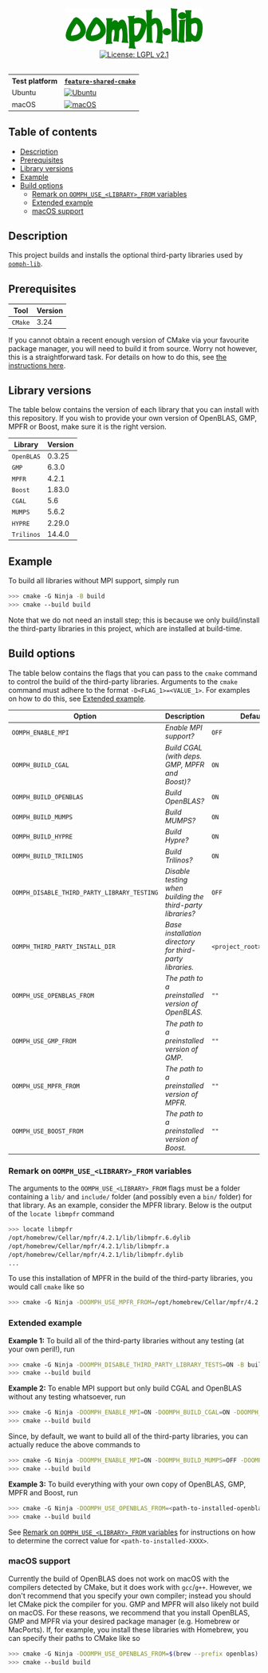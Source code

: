 <div align="center">
  <a href="http://oomph-lib.maths.man.ac.uk">
    <img alt="oomph-lib logo" src="./assets/oomph_logo.png">
  </a>
</div>

<div align="center">
  <a href="./LICENCE">
    <img alt="License: LGPL v2.1" src="https://img.shields.io/badge/License-LGPL%20v2.1-blue.svg">
  </a>
</div>

<br>

<div align="center">
    <table>
    <tr>
        <th>Test platform</th>
        <th><a href="../../../tree/feature-shared-cmake"><code>feature-shared-cmake</code></a></th>
    </tr>
    <tr>
        <td>Ubuntu</td>
        <td>
            <a href="../../../actions/workflows/test-third-party-libs-on-ubuntu.yaml">
                <img alt="Ubuntu" src="../../../actions/workflows/test-third-party-libs-on-ubuntu.yaml/badge.svg?branch=feature-shared-cmake" style="vertical-align: middle">
            </a>
        </td>
    </tr>
    <tr>
        <td>macOS</td>
        <td>
            <a href="../../../actions/workflows/test-third-party-libs-on-macos.yaml">
                <img alt="macOS" src="../../../actions/workflows/test-third-party-libs-on-macos.yaml/badge.svg?branch=feature-shared-cmake" style="vertical-align: middle">
            </a>
        </td>
    </tr>
    </table>
</div>

<!-- Use <h2> tags to omit heading from table of contents -->
<h2>Table of contents</h2>

- [Description](#description)
- [Prerequisites](#prerequisites)
- [Library versions](#library-versions)
- [Example](#example)
- [Build options](#build-options)
  - [Remark on `OOMPH_USE_<LIBRARY>_FROM` variables](#remark-on-oomph_use_library_from-variables)
  - [Extended example](#extended-example)
  - [macOS support](#macos-support)

## Description

This project builds and installs the optional third-party libraries used by [`oomph-lib`](https://github.com/oomph-lib/oomph-lib).

## Prerequisites

Tool    | Version
--------|--------
`CMake` | 3.24

If you cannot obtain a recent enough version of CMake via your favourite package manager, you will need to build it from source. Worry not however, this is a straightforward task. For details on how to do this, see [the instructions here](https://github.com/puneetmatharu/oomph-lib/tree/feature-shared-cmake#building-cmake).

## Library versions

The table below contains the version of each library that you can install with this repository. If you wish to provide your own version of OpenBLAS, GMP, MPFR or Boost, make sure it is the right version.

Library    | Version
-----------|--------
`OpenBLAS` | 0.3.25
`GMP`      | 6.3.0
`MPFR`     | 4.2.1
`Boost`    | 1.83.0
`CGAL`     | 5.6
`MUMPS`    | 5.6.2
`HYPRE`    | 2.29.0
`Trilinos` | 14.4.0

## Example

To build all libraries without MPI support, simply run

```bash
>>> cmake -G Ninja -B build
>>> cmake --build build
```

Note that we do not need an install step; this is because we only build/install the third-party libraries in this project, which are installed at build-time.

## Build options

The table below contains the flags that you can pass to the `cmake` command to control the build of the third-party libraries. Arguments to the `cmake` command must adhere to the format `-D<FLAG_1>=<VALUE_1>`. For examples on how to do this, see [Extended example](#extended-example).

Option                                      | Description                                                | Default
--------------------------------------------|------------------------------------------------------------|--------------------------
`OOMPH_ENABLE_MPI`                          | *Enable MPI support?*                                      | `OFF`
`OOMPH_BUILD_CGAL`                          | *Build CGAL (with deps. GMP, MPFR and Boost)?*             | `ON`
`OOMPH_BUILD_OPENBLAS`                      | *Build OpenBLAS?*                                          | `ON`
`OOMPH_BUILD_MUMPS`                         | *Build MUMPS?*                                             | `ON`
`OOMPH_BUILD_HYPRE`                         | *Build Hypre?*                                             | `ON`
`OOMPH_BUILD_TRILINOS`                      | *Build Trilinos?*                                          | `ON`
`OOMPH_DISABLE_THIRD_PARTY_LIBRARY_TESTING` | *Disable testing when building the third-party libraries?* | `OFF`
`OOMPH_THIRD_PARTY_INSTALL_DIR`             | *Base installation directory for third-party libraries.*   | `<project_root>/install/`
`OOMPH_USE_OPENBLAS_FROM`                   | *The path to a preinstalled version of OpenBLAS.*          | `""`
`OOMPH_USE_GMP_FROM`                        | *The path to a preinstalled version of GMP.*               | `""`
`OOMPH_USE_MPFR_FROM`                       | *The path to a preinstalled version of MPFR.*              | `""`
`OOMPH_USE_BOOST_FROM`                      | *The path to a preinstalled version of Boost.*             | `""`

### Remark on `OOMPH_USE_<LIBRARY>_FROM` variables

The arguments to the `OOMPH_USE_<LIBRARY>_FROM` flags must be a folder containing a `lib/` and `include/` folder (and possibly even a `bin/` folder) for that library. As an example, consider the MPFR library. Below is the output of the `locate libmpfr` command

```bash
>>> locate libmpfr
/opt/homebrew/Cellar/mpfr/4.2.1/lib/libmpfr.6.dylib
/opt/homebrew/Cellar/mpfr/4.2.1/lib/libmpfr.a
/opt/homebrew/Cellar/mpfr/4.2.1/lib/libmpfr.dylib
...
```

To use this installation of MPFR in the build of the third-party libraries, you would call `cmake` like so

```bash
>>> cmake -G Ninja -DOOMPH_USE_MPFR_FROM=/opt/homebrew/Cellar/mpfr/4.2.1/ -B build
```

### Extended example

**Example 1:** To build all of the third-party libraries without any testing (at your own peril!), run

```bash
>>> cmake -G Ninja -DOOMPH_DISABLE_THIRD_PARTY_LIBRARY_TESTS=ON -B build
>>> cmake --build build
```

**Example 2:** To enable MPI support but only build CGAL and OpenBLAS without any testing whatsoever, run

```bash
>>> cmake -G Ninja -DOOMPH_ENABLE_MPI=ON -DOOMPH_BUILD_CGAL=ON -DOOMPH_BUILD_OPENBLAS=ON -DOOMPH_BUILD_MUMPS=OFF -DOOMPH_BUILD_HYPRE=OFF -DOOMPH_BUILD_TRILINOS=OFF -DOOMPH_DISABLE_THIRD_PARTY_LIBRARY_TESTS=ON -B build
>>> cmake --build build
```

Since, by default, we want to build all of the third-party libraries, you can actually reduce the above commands to

```bash
>>> cmake -G Ninja -DOOMPH_ENABLE_MPI=ON -DOOMPH_BUILD_MUMPS=OFF -DOOMPH_BUILD_HYPRE=OFF -DOOMPH_BUILD_TRILINOS=OFF -DOOMPH_DISABLE_THIRD_PARTY_LIBRARY_TESTS=ON -B build
>>> cmake --build build
```

**Example 3:** To build everything with your own copy of OpenBLAS, GMP, MPFR and Boost, run

```bash
>>> cmake -G Ninja -DOOMPH_USE_OPENBLAS_FROM=<path-to-installed-openblas> -DOOMPH_USE_GMP_FROM=<path-to-installed-gmp> -DOOMPH_USE_MPFR_FROM=<path-to-installed-mpfr> -DOOMPH_USE_BOOST_FROM=<path-to-installed-boost> -B build
>>> cmake --build build
```

See [Remark on `OOMPH_USE_<LIBRARY>_FROM` variables](#remark-on-oomph_use_library_from-variables) for instructions on how to determine the correct value for `<path-to-installed-XXXX>`.

### macOS support

Currently the build of OpenBLAS does not work on macOS with the compilers detected by CMake, but it does work with `gcc`/`g++`. However, we don't recommend that you specify your own compiler; instead you should let CMake pick the compiler for you. GMP and MPFR will also likely not build on macOS. For these reasons, we recommend that you install OpenBLAS, GMP and MPFR via your desired package manager (e.g. Homebrew or MacPorts). If, for example, you install these libraries with Homebrew, you can specify their paths to CMake like so

```bash
>>> cmake -G Ninja -DOOMPH_USE_OPENBLAS_FROM=$(brew --prefix openblas) -DOOMPH_USE_GMP_FROM=$(brew --prefix gmp) -DOOMPH_USE_MPFR_FROM=$(brew --prefix mpfr) -B build
>>> cmake --build build
```

